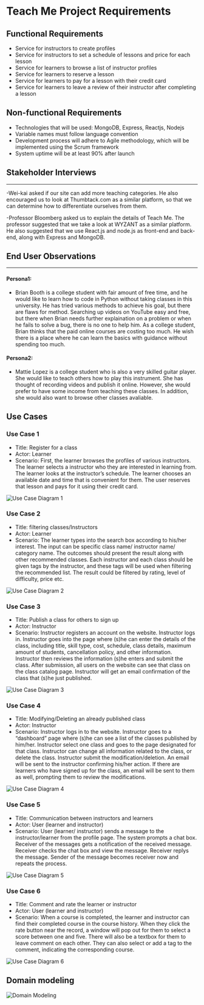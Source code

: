 # Teach Me Project Requirements

## Functional Requirements
- Service for instructors to create profiles
- Service for instructors to set a schedule of lessons and price for each lesson
- Service for learners to browse a list of instructor profiles
- Service for learners to reserve a lesson
- Service for learners to pay for a lesson with their credit card
- Service for learners to leave a review of their instructor after completing a lesson

## Non-functional Requirements
- Technologies that will be used: MongoDB, Express, Reactjs, Nodejs 
- Variable names must follow language convention
- Development process will adhere to Agile methodology, which will be implemented using the Scrum framework
- System uptime will be at least 90% after launch

## Stakeholder Interviews
---
-Wei-kai asked if our site can add more teaching categories. He also encouraged us to look at Thumbtack.com as a similar platform, so that we can determine how to differentiate ourselves from them.

-Professor Bloomberg asked us to explain the details of Teach Me. The professor suggested that we take a look at WYZANT as a similar platform. He also suggested that we use React.js and node.js as front-end and back-end, along with Express and MongoDB.
  
## End User Observations
---
#### Persona1:
- Brian Booth is a college student with fair amount of free time, and he would like to learn how to code in Python without taking classes in this university. He has tried various methods to achieve his goal, but there are flaws for method. Searching up videos on YouTube easy and free, but there when Brian needs further explaination on a problem or when he fails to solve a bug, there is no one to help him. As a college student, Brian thinks that the paid online courses are costing too much. He wish there is a place where he can learn the basics with guidance without spending too much.

#### Persona2:
- Mattie Lopez is a college student who is also a very skilled guitar player. She would like to teach others how to play this instrument. She has thought of recording videos and publish it online. However, she would prefer to have some income from teaching these classes. In addition, she would also want to browse other classes avaliable. 

## Use Cases

### Use Case 1
- Title: Register for a class
- Actor: Learner
- Scenario: First, the learner browses the profiles of various instructors. The learner selects a instructor who they are interested in learning from. The learner looks at the instructor’s schedule. The learner chooses an available date and time that is convenient for them. The user reserves that lesson and pays for it using their credit card.

![Use Case Diagram 1](https://github.com/nyu-software-engineering/teach-me/blob/master/requirements_diagrams/Use%20Case%201.jpg)

### Use Case 2
- Title: filtering classes/Instructors
- Actor: Learner
- Scenario: The learner types into the search box according to his/her interest. The input can be specific class name/ instructor name/ category name. The outcomes should present the result along with other recommended classes. Each instructor and each class should be given tags by the instructor, and these tags will be used when filtering the recommended list. The result could be filtered by rating, level of difficulty, price etc. 

![Use Case Diagram 2](https://github.com/nyu-software-engineering/teach-me/blob/master/requirements_diagrams/Use%20Case%202.png)

### Use Case 3
- Title: Publish a class for others to sign up
- Actor: Instructor
- Scenario: Instructor registers an account on the website. Instructor logs in. Instructor goes into the page where (s)he can enter the details of the class, including title, skill type, cost, schedule, class details, maximum amount of students, cancellation policy, and other information. Instructor then reviews the information (s)he enters and submit the class. After submission, all users on the website can see that class on the class catalog page. Instructor will get an email confirmation of the class that (s)he just published.

![Use Case Diagram 3](https://github.com/nyu-software-engineering/teach-me/blob/master/requirements_diagrams/Use%20Case%203.png)

### Use Case 4
- Title: Modifying/Deleting an already published class
- Actor: Instructor
- Scenario: Instructor logs in to the website. Instructor goes to a “dashboard” page where (s)he can see a list of the classes published by him/her. Instructor select one class and goes to the page designated for that class. Instructor can change all information related to the class, or delete the class. Instructor submit the modification/deletion. An email will be sent to the instructor confirming his/her action. If there are learners who have signed up for the class, an email will be sent to them as well, prompting them to review the modifications.

![Use Case Diagram 4](https://github.com/nyu-software-engineering/teach-me/blob/master/requirements_diagrams/Use%20Case%204.jpg)

### Use Case 5
- Title: Communication between instructors and learners
- Actor: User (learner and instructor)
- Scenario: User (learner/ instructor) sends a message to the instructor/learner from the profile page. The system prompts a chat box. Receiver of the messages gets a notification of the received message. Receiver checks the chat box and view the message. Receiver replys the message. Sender of the message becomes receiver now and repeats the process.

![Use Case Diagram 5](https://github.com/nyu-software-engineering/teach-me/blob/master/requirements_diagrams/Use%20Case%205.jpg)

### Use Case 6
- Title: Comment and rate the learner or instructor
- Actor: User (learner and instructor)
- Scenario:  When a course is completed, the learner and instructor can find their completed course in the course history. When they click the rate button near the record, a window will pop out for them to select a score between one and five. There will also be a textbox for them to leave comment on each other. They can also select or add a tag to the comment, indicating the corresponding course.

 ![Use Case Diagram 6](https://github.com/nyu-software-engineering/teach-me/blob/master/requirements_diagrams/Use%20Case%206.jpg)

 ## Domain modeling
 ![Domain Modeling](https://github.com/nyu-software-engineering/teach-me/blob/master/requirements_diagrams/Domain%20Modeling.jpg)